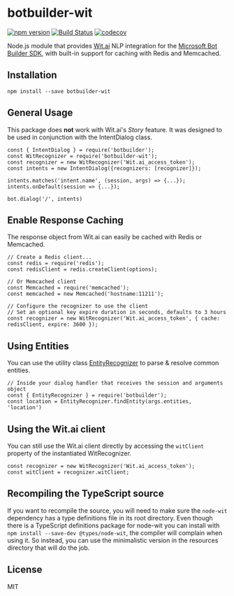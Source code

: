 # botbuilder-wit 

[![npm version](https://badge.fury.io/js/botbuilder-wit.svg)](https://badge.fury.io/js/botbuilder-wit)
[![Build Status](https://travis-ci.org/sebsylvester/botbuilder-wit.svg?branch=master)](https://travis-ci.org/sebsylvester/botbuilder-wit)
[![codecov](https://codecov.io/gh/sebsylvester/botbuilder-wit/branch/master/graph/badge.svg)](https://codecov.io/gh/sebsylvester/botbuilder-wit)

Node.js module that provides [Wit.ai](https://wit.ai) NLP integration for the [Microsoft Bot Builder SDK](https://dev.botframework.com/), with built-in support for caching with Redis and Memcached.

## Installation

`npm install --save botbuilder-wit`

## General Usage
This package does **not** work with Wit.ai's *Story* feature. It was designed to be used in conjunction with the IntentDialog class.
```
const { IntentDialog } = require('botbuilder');
const WitRecognizer = require('botbuilder-wit');
const recognizer = new WitRecognizer('Wit.ai_access_token');
const intents = new IntentDialog({recognizers: [recognizer]});

intents.matches('intent.name', (session, args) => {...});
intents.onDefault(session => {...});

bot.dialog('/', intents)
```

## Enable Response Caching
The response object from Wit.ai can easily be cached with Redis or Memcached.
```
// Create a Redis client...
const redis = require('redis');
const redisClient = redis.createClient(options);

// Or Memcached client
const Memcached = require('memcached');
const memcached = new Memcached('hostname:11211');

// Configure the recognizer to use the client
// Set an optional key expire duration in seconds, defaults to 3 hours
const recognizer = new WitRecognizer('Wit.ai_access_token', { cache: redisClient, expire: 3600 });
```


## Using Entities

You can use the utility class [EntityRecognizer](https://docs.botframework.com/en-us/node/builder/chat-reference/classes/_botbuilder_d_.entityrecognizer.html) to parse & resolve common entities.
```
// Inside your dialog handler that receives the session and arguments object
const { EntityRecognizer } = require('botbuilder');
const location = EntityRecognizer.findEntity(args.entities, 'location')
```

## Using the Wit.ai client
You can still use the Wit.ai client directly by accessing the ```witClient``` property of the instantiated WitRecognizer.
```
const recognizer = new WitRecognizer('Wit.ai_access_token');
const witClient = recognizer.witClient;
```
## Recompiling the TypeScript source
If you want to recompile the source, you will need to make sure the ```node-wit``` dependency has a type definitions file in its root directory. Even though there is a TypeScript definitions package for node-wit you can install with ```npm install --save-dev @types/node-wit```, the compiler will complain when using it. So instead, you can use the minimalistic version in the resources directory that will do the job.

## License

MIT